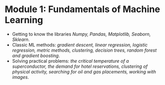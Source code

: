 # Module 1: Fundamentals of Machine Learning

- Getting to know the libraries *Numpy, Pandas, Matplotlib, Seaborn, Sklearn*.
- Classic ML methods: *gradient descent, linear regression, logistic regression, metric methods, clustering, decision trees, random forest and gradient boosting*.
- Solving practical problems: *the critical temperature of a superconductor, the demand for hotel reservations, clustering of physical activity, searching for oil and gas placements, working with images*.
